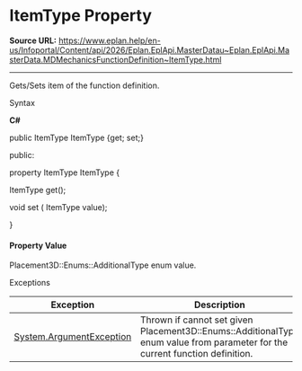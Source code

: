 # ItemType Property

**Source URL:** https://www.eplan.help/en-us/Infoportal/Content/api/2026/Eplan.EplApi.MasterDatau~Eplan.EplApi.MasterData.MDMechanicsFunctionDefinition~ItemType.html

---

Gets/Sets item of the function definition.

Syntax

**C#**



public ItemType ItemType {get; set;}

public:

property ItemType ItemType {

   ItemType get();

   void set (    ItemType value);

}


#### Property Value

Placement3D::Enums::AdditionalType enum value.

Exceptions

| Exception | Description |
| --- | --- |
| [System.ArgumentException](#) | Thrown if cannot set given Placement3D::Enums::AdditionalType enum value from parameter for the current function definition. |
